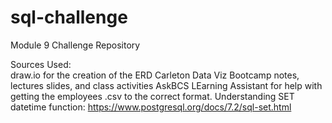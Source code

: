 # sql-challenge
Module 9 Challenge Repository

Sources Used: <br />
draw.io for the creation of the ERD
Carleton Data Viz Bootcamp notes, lectures slides, and class activities
AskBCS LEarning Assistant for help with getting the employees .csv to the correct format.
Understanding SET datetime function: https://www.postgresql.org/docs/7.2/sql-set.html
